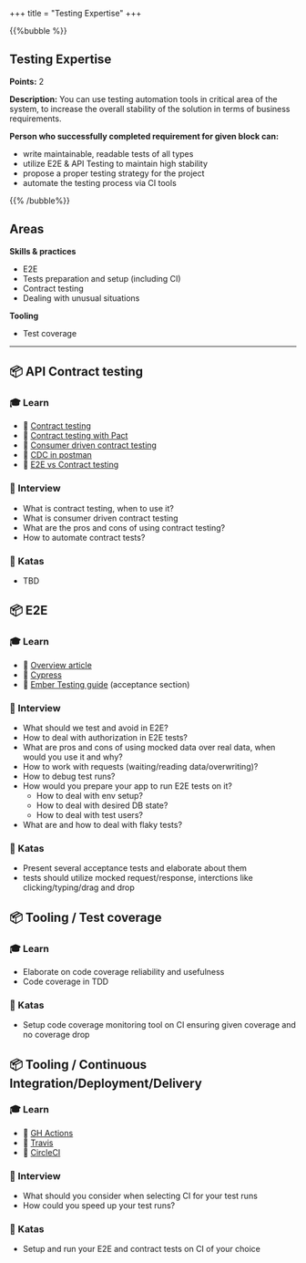 +++
title = "Testing Expertise"
+++

{{%bubble %}}

## Testing Expertise

**Points:** 2

**Description:** You can use testing automation tools in critical area of the system, to increase the overall stability of the solution in terms of business requirements.

**Person who successfully completed requirement for given block can:**

- write maintainable, readable tests of all types
- utilize E2E & API Testing to maintain high stability
- propose a proper testing strategy for the project
- automate the testing process via CI tools

{{% /bubble%}}

## Areas

**Skills & practices**

- E2E
- Tests preparation and setup (including CI)
- Contract testing
- Dealing with unusual situations

**Tooling**

- Test coverage
---

## 📦 API Contract testing

### 🎓 Learn

- 📗 [Contract testing](https://pactflow.io/blog/what-is-contract-testing/)
- 📗 [Contract testing with Pact](https://www.youtube.com/watch?v=-6x6XBDf9sQ)
- 📗 [Consumer driven contract testing](https://medium.com/better-practices/consumer-driven-contract-testing-using-postman-f3580dba5370)
- 📙 [CDC in postman](https://youtu.be/Ynfr-y_1WRs)
- 📙 [E2E vs Contract testing](https://techbeacon.com/app-dev-testing/end-end-vs-contract-based-testing-how-choose)

### 🎤 Interview
- What is contract testing, when to use it?
- What is consumer driven contract testing
- What are the pros and cons of using contract testing?
- How to automate contract tests?

### 📝 Katas
 - TBD

## 📦 E2E

### 🎓 Learn

- 📗 [Overview article](https://www.lambdatest.com/blog/all-you-need-to-know-about-end-to-end-testing/)
- 📙 [Cypress](https://www.cypress.io/)
- 📙 [Ember Testing guide](https://github.com/PoslinskiNet/ember-testing-guide) (acceptance section)

### 🎤  Interview

- What should we test and avoid in E2E?
- How to deal with authorization in E2E tests?
- What are pros and cons of using mocked data over real data, when would you use it and why?
- How to work with requests (waiting/reading data/overwriting)?
- How to debug test runs?
- How would you prepare your app to run E2E tests on it?
  - How to deal with env setup?
  - How to deal with desired DB state?
  - How to deal with test users?
- What are and how to deal with flaky tests?

### 📝 Katas

- Present several acceptance tests and elaborate about them
- tests should utilize mocked request/response, interctions like clicking/typing/drag and drop

## 📦 Tooling / Test coverage

### 🎓 Learn
- Elaborate on code coverage reliability and usefulness
- Code coverage in TDD

### 📝  Katas
- Setup code coverage monitoring tool on CI ensuring given coverage and no coverage drop

## 📦 Tooling / Continuous Integration/Deployment/Delivery

### 🎓 Learn
- 📗 [GH Actions](https://docs.github.com/en/actions)
- 📗 [Travis](https://docs.travis-ci.com/)
- 📗 [CircleCI](https://circleci.com/docs/)


### 🎤 Interview
- What should you consider when selecting CI for your test runs
- How could you speed up your test runs?


### 📝  Katas
- Setup and run your E2E and contract tests on CI of your choice
